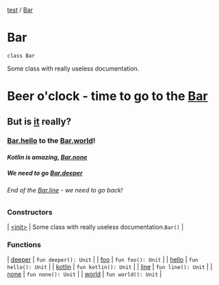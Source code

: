 [test](../../index.md) / [Bar](./index.md)

# Bar

`class Bar`

Some class with really useless documentation.

# Beer o'clock - time to go to the [Bar](./index.md)

## But **is [it](isitbeeroclock.com)** really?

### [Bar.hello](hello.md) to the [Bar.world](world.md)!

#### *Kotlin is amazing, [Bar.none](none.md)*

##### We need to go [Bar.deeper](deeper.md)

###### End of the [Bar.line](line.md) - we need to go back!

### Constructors

| [&lt;init&gt;](-init-.md) | Some class with really useless documentation.`Bar()` |

### Functions

| [deeper](deeper.md) | `fun deeper(): Unit` |
| [foo](foo.md) | `fun foo(): Unit` |
| [hello](hello.md) | `fun hello(): Unit` |
| [kotlin](kotlin.md) | `fun kotlin(): Unit` |
| [line](line.md) | `fun line(): Unit` |
| [none](none.md) | `fun none(): Unit` |
| [world](world.md) | `fun world(): Unit` |

